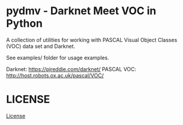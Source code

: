 pydmv - Darknet Meet VOC in Python
=====

A collection of utilities for working with PASCAL Visual Object Classes (VOC) data set and Darknet.

See examples/ folder for usage examples.


Darknet: https://pjreddie.com/darknet/
PASCAL VOC: http://host.robots.ox.ac.uk/pascal/VOC/



LICENSE
=====

[License](LICENSE.txt)
